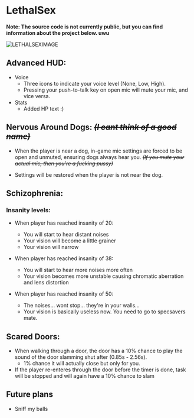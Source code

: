 # LethalSex
<b>Note: The source code is not currently public, but you can find information about the project below. uwu</b></br>

![LETHALSEXIMAGE](https://github.com/IgnoredSoul/LethalSex/assets/61690983/f5beeeb1-cd97-40b9-a2be-c36ed468c2ee)

## Advanced HUD:
- Voice
    - Three icons to indicate your voice level (None, Low, High).
    - Pressing your push-to-talk key on open mic will mute your mic, and vice versa.
- Stats
    - Added HP text :)

## Nervous Around Dogs: ~~*(I cant think of a good name)*~~
- When the player is near a dog, in-game mic settings are forced to be open and unmuted, ensuring dogs always hear you. ~~*(If you mute your actual mic, then you're a fucking pussy)*~~

- Settings will be restored when the player is not near the dog.

## Schizophrenia:
### Insanity levels:
- When player has reached insanity of 20:
    - You will start to hear distant noises
    - Your vision will become a little grainer
    - Your vision will narrow

- When player has reached insanity of 38:
    - You will start to hear more noises more often
    - Your vision becomes more unstable causing chromatic aberration and lens distortion

- When player has reached insanity of 50:
    - The noises... wont stop... they're in your walls...
    - Your vision is basically useless now. You need to go to specsavers mate.

## Scared Doors:
- When walking through a door, the door has a 10% chance to play the sound of the door slamming shut after (0.85s - 2.56s).
    - 1% chance it will actually close but only for you.
- If the player re-enteres through the door before the timer is done, task will be stopped and will again have a 10% chance to slam

## Future plans
- Sniff my balls
